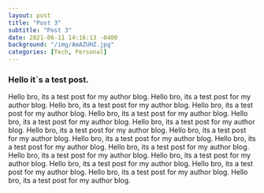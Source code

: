 ```yaml
---
layout: post
title: "Post 3"
subtitle: "Post 3"
date: 2021-06-11 14:16:13 -0400
background: "/img/AmAZUHZ.jpg"
categories: [Tech, Personal]
---
```


### Hello it`s a test post.
Hello bro, its a test post for my author blog. Hello bro, its a test post for my author blog. Hello bro, its a test post for my author blog. Hello bro, its a test post for my author blog. Hello bro, its a test post for my author blog. Hello bro, its a test post for my author blog. Hello bro, its a test post for my author blog. Hello bro, its a test post for my author blog. Hello bro, its a test post for my author blog. Hello bro, its a test post for my author blog. Hello bro, its a test post for my author blog. Hello bro, its a test post for my author blog. Hello bro, its a test post for my author blog. Hello bro, its a test post for my author blog. Hello bro, its a test post for my author blog. Hello bro, its a test post for my author blog. Hello bro, its a test post for my author blog. Hello bro, its a test post for my author blog. 